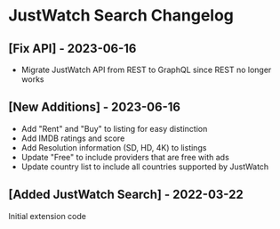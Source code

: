# JustWatch Search Changelog

## [Fix API] - 2023-06-16
- Migrate JustWatch API from REST to GraphQL since REST no longer works

## [New Additions] - 2023-06-16

- Add "Rent" and "Buy" to listing for easy distinction
- Add IMDB ratings and score
- Add Resolution information (SD, HD, 4K) to listings
- Update "Free" to include providers that are free with ads
- Update country list to include all countries supported by JustWatch

## [Added JustWatch Search] - 2022-03-22

Initial extension code
